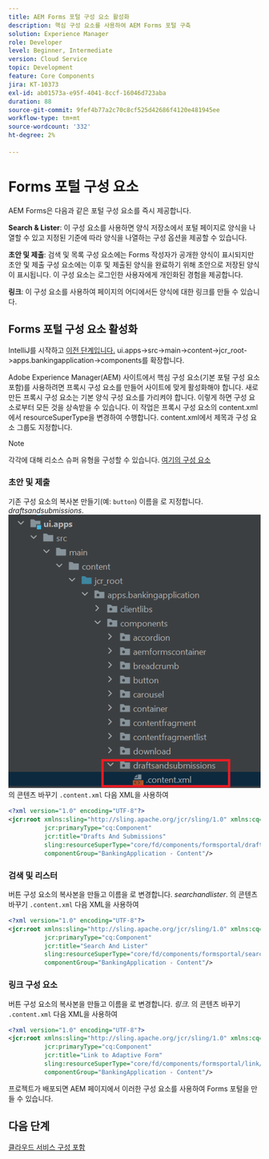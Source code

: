 ```yaml
---
title: AEM Forms 포털 구성 요소 활성화
description: 핵심 구성 요소를 사용하여 AEM Forms 포털 구축
solution: Experience Manager
role: Developer
level: Beginner, Intermediate
version: Cloud Service
topic: Development
feature: Core Components
jira: KT-10373
exl-id: ab01573a-e95f-4041-8ccf-16046d723aba
duration: 88
source-git-commit: 9fef4b77a2c70c8cf525d42686f4120e481945ee
workflow-type: tm+mt
source-wordcount: '332'
ht-degree: 2%

---
```


# Forms 포털 구성 요소

AEM Forms은 다음과 같은 포털 구성 요소를 즉시 제공합니다.

**Search &amp; Lister**: 이 구성 요소를 사용하면 양식 저장소에서 포털 페이지로 양식을 나열할 수 있고 지정된 기준에 따라 양식을 나열하는 구성 옵션을 제공할 수 있습니다.

**초안 및 제출**: 검색 및 목록 구성 요소에는 Forms 작성자가 공개한 양식이 표시되지만 초안 및 제출 구성 요소에는 이후 및 제출된 양식을 완료하기 위해 초안으로 저장된 양식이 표시됩니다. 이 구성 요소는 로그인한 사용자에게 개인화된 경험을 제공합니다.

**링크**: 이 구성 요소를 사용하여 페이지의 어디에서든 양식에 대한 링크를 만들 수 있습니다.

## Forms 포털 구성 요소 활성화

IntelliJ를 시작하고 [이전 단계입니다.](./getting-started.md) ui.apps->src->main->content->jcr_root->apps.bankingapplication->components를 확장합니다.

Adobe Experience Manager(AEM) 사이트에서 핵심 구성 요소(기본 포털 구성 요소 포함)를 사용하려면 프록시 구성 요소를 만들어 사이트에 맞게 활성화해야 합니다.
새로 만든 프록시 구성 요소는 기본 양식 구성 요소를 가리켜야 합니다. 이렇게 하면 구성 요소로부터 모든 것을 상속받을 수 있습니다. 이 작업은 프록시 구성 요소의 content.xml에서 resourceSuperType을 변경하여 수행합니다. content.xml에서 제목과 구성 요소 그룹도 지정합니다.
>[!NOTE]
>
> 각각에 대해 리소스 슈퍼 유형을 구성할 수 있습니다. [여기의 구성 요소](https://github.com/adobe/aem-core-forms-components/tree/master/ui.apps/src/main/content/jcr_root/apps/core/fd/components/formsportal)


### 초안 및 제출

기존 구성 요소의 복사본 만들기(예: `button`) 이름을 로 지정합니다. _draftsandsubmissions_.
![draftsandsubmissions](assets/forms-portal-components2.png)
의 콘텐츠 바꾸기 `.content.xml` 다음 XML을 사용하여

```xml
<?xml version="1.0" encoding="UTF-8"?>
<jcr:root xmlns:sling="http://sling.apache.org/jcr/sling/1.0" xmlns:cq="http://www.day.com/jcr/cq/1.0" xmlns:jcr="http://www.jcp.org/jcr/1.0"
          jcr:primaryType="cq:Component"
          jcr:title="Drafts And Submissions"
          sling:resourceSuperType="core/fd/components/formsportal/draftsandsubmissions/v1/draftsandsubmissions"
          componentGroup="BankingApplication - Content"/>
```

### 검색 및 리스터

버튼 구성 요소의 복사본을 만들고 이름을 로 변경합니다. _searchandlister_.
의 콘텐츠 바꾸기 `.content.xml` 다음 XML을 사용하여


```xml
<?xml version="1.0" encoding="UTF-8"?>
<jcr:root xmlns:sling="http://sling.apache.org/jcr/sling/1.0" xmlns:cq="http://www.day.com/jcr/cq/1.0" xmlns:jcr="http://www.jcp.org/jcr/1.0"
          jcr:primaryType="cq:Component"
          jcr:title="Search And Lister"
          sling:resourceSuperType="core/fd/components/formsportal/searchlister/v1/searchlister"
          componentGroup="BankingApplication - Content"/>
```

### 링크 구성 요소

버튼 구성 요소의 복사본을 만들고 이름을 로 변경합니다. _링크_.
의 콘텐츠 바꾸기 `.content.xml` 다음 XML을 사용하여


```xml
<?xml version="1.0" encoding="UTF-8"?>
<jcr:root xmlns:sling="http://sling.apache.org/jcr/sling/1.0" xmlns:cq="http://www.day.com/jcr/cq/1.0" xmlns:jcr="http://www.jcp.org/jcr/1.0"
          jcr:primaryType="cq:Component"
          jcr:title="Link to Adaptive Form"
          sling:resourceSuperType="core/fd/components/formsportal/link/v2/link"
          componentGroup="BankingApplication - Content"/>
```

프로젝트가 배포되면 AEM 페이지에서 이러한 구성 요소를 사용하여 Forms 포털을 만들 수 있습니다.

## 다음 단계

[클라우드 서비스 구성 포함](./azure-storage-fdm.md)
